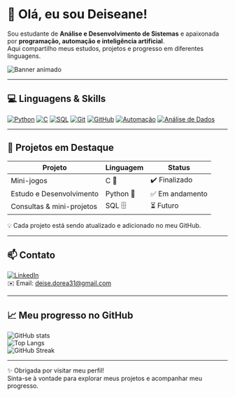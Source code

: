 # 👋 Olá, eu sou Deiseane!

Sou estudante de **Análise e Desenvolvimento de Sistemas** e apaixonada por **programação, automação e inteligência artificial**.  
Aqui compartilho meus estudos, projetos e progresso em diferentes linguagens.

![Banner animado](assets/banner.gif)

---

## 💻 Linguagens & Skills

[![Python](https://img.shields.io/badge/Python-3776AB?style=for-the-badge&logo=python&logoColor=white)]()
[![C](https://img.shields.io/badge/C-00599C?style=for-the-badge&logo=c&logoColor=white)]()
[![SQL](https://img.shields.io/badge/SQL-4479A1?style=for-the-badge&logo=Microsoft-SQL-Server&logoColor=white)]()
[![Git](https://img.shields.io/badge/Git-F05032?style=for-the-badge&logo=git&logoColor=white)]()
[![GitHub](https://img.shields.io/badge/GitHub-181717?style=for-the-badge&logo=github&logoColor=white)]()
[![Automação](https://img.shields.io/badge/Automação-00BFFF?style=for-the-badge)]()
[![Análise de Dados](https://img.shields.io/badge/Análise%20de%20Dados-FF69B4?style=for-the-badge)]()

---

## 🚀 Projetos em Destaque

| Projeto | Linguagem | Status |
|---------|-----------|--------|
| Mini-jogos | C 📘 | ✔️ Finalizado|
| Estudo e Desenvolvimento | Python 🐍 | ✅ Em andamento |
| Consultas & mini-projetos | SQL 🗄️ | ⏳ Futuro |

💡 Cada projeto está sendo atualizado e adicionado no meu GitHub.

---

## 📫 Contato

[![LinkedIn](https://img.shields.io/badge/LinkedIn-0077B5?style=for-the-badge&logo=linkedin&logoColor=white)](https://www.linkedin.com/in/deiseanedorea31)  
✉️ Email: deise.dorea31@gmail.com  

---

## 📈 Meu progresso no GitHub

![GitHub stats](https://github-readme-stats.vercel.app/api?username=deisedorea31&show_icons=true&theme=radical)  
![Top Langs](https://github-readme-stats.vercel.app/api/top-langs/?username=deisedorea31&layout=compact&theme=radical)  
![GitHub Streak](https://github-readme-streak-stats.herokuapp.com/?user=deisedorea31&theme=radical)

---

✨ Obrigada por visitar meu perfil!  
Sinta-se à vontade para explorar meus projetos e acompanhar meu progresso.

